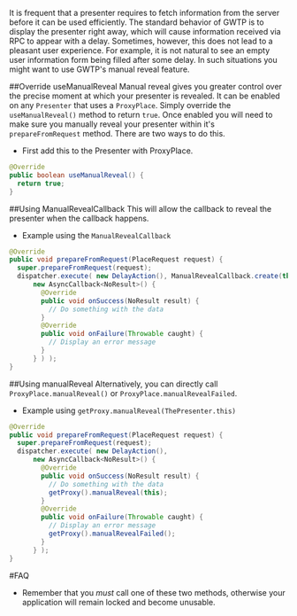 It is frequent that a presenter requires to fetch information from the server before it can be used efficiently. The standard behavior of GWTP is to display the presenter right away, which will cause information received via RPC to appear with a delay. Sometimes, however, this does not lead to a pleasant user experience. For example, it is not natural to see an empty user information form being filled after some delay. In such situations you might want to use GWTP's manual reveal feature.

##Override useManualReveal 
Manual reveal gives you greater control over the precise moment at which your presenter is revealed. It can be enabled on any `Presenter` that uses a `ProxyPlace`. Simply override the `useManualReveal()` method to return `true`. Once enabled you will need to make sure you manually reveal your presenter within it's `prepareFromRequest` method. There are two ways to do this. 

* First add this to the Presenter with ProxyPlace.
```java
@Override
public boolean useManualReveal() {
  return true;
}
```

##Using ManualRevealCallback
This will allow the callback to reveal the presenter when the callback happens.

* Example using the `ManualRevealCallback`
```java
@Override
public void prepareFromRequest(PlaceRequest request) {
  super.prepareFromRequest(request);
  dispatcher.execute( new DelayAction(), ManualRevealCallback.create(this,
      new AsyncCallback<NoResult>() {
        @Override
        public void onSuccess(NoResult result) {
          // Do something with the data
        }
        @Override
        public void onFailure(Throwable caught) {
          // Display an error message
        }
      } ) );
}
```

##Using manualReveal
Alternatively, you can directly call `ProxyPlace.manualReveal()` or `ProxyPlace.manualRevealFailed`. 

* Example using `getProxy.manualReveal(ThePresenter.this)`
```java
@Override
public void prepareFromRequest(PlaceRequest request) {
  super.prepareFromRequest(request);
  dispatcher.execute( new DelayAction(),
      new AsyncCallback<NoResult>() {
        @Override
        public void onSuccess(NoResult result) {
          // Do something with the data
          getProxy().manualReveal(this);
        }
        @Override
        public void onFailure(Throwable caught) {
          // Display an error message
          getProxy().manualRevealFailed();
        }
      } );
}
```

#FAQ
* Remember that you *must* call one of these two methods, otherwise your application will remain locked and become unusable. 